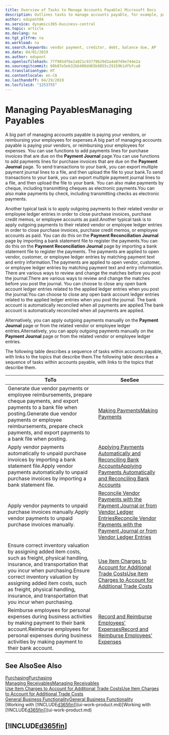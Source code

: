 ```yaml
---
title: Overview of Tasks to Manage Accounts Payable| Microsoft Docs
description: Outlines tasks to manage accounts payable, for example, paying creditors or applying outgoing payments to ledger entries to close invoices or credit memos.
author: edupont04
ms.service: dynamics365-business-central
ms.topic: article
ms.devlang: na
ms.tgt_pltfrm: na
ms.workload: na
ms.search.keywords: vendor payment, creditor, debt, balance due, AP
ms.date: 04/01/2019
ms.author: edupont
ms.openlocfilehash: 77f985df6e2a921c93779629d2a4e0749e744e2a
ms.sourcegitcommit: 60b87e5eb32bb408dd65b9855c29159b1dfbfca8
ms.translationtype: HT
ms.contentlocale: en-CA
ms.lasthandoff: 04/29/2019
ms.locfileid: "1253755"
---
```

# <a name="managing-payables"></a><span data-ttu-id="e8e6b-103">Managing Payables</span><span class="sxs-lookup"><span data-stu-id="e8e6b-103">Managing Payables</span></span>

<span data-ttu-id="e8e6b-104">A big part of managing accounts payable is paying your vendors, or reimbursing your employees for expenses.</span><span class="sxs-lookup"><span data-stu-id="e8e6b-104">A big part of managing accounts payable is paying your vendors, or reimbursing your employees for expenses.</span></span> <span data-ttu-id="e8e6b-105">You can use functions to add payments lines for purchase invoices that are due on the **Payment Journal** page.</span><span class="sxs-lookup"><span data-stu-id="e8e6b-105">You can use functions to add payments lines for purchase invoices that are due on the **Payment Journal** page.</span></span> <span data-ttu-id="e8e6b-106">To send transactions to your bank, you can export multiple payment journal lines to a file, and then upload the file to your bank.</span><span class="sxs-lookup"><span data-stu-id="e8e6b-106">To send transactions to your bank, you can export multiple payment journal lines to a file, and then upload the file to your bank.</span></span> <span data-ttu-id="e8e6b-107">You can also make payments by cheque, including transmitting cheques as electronic payments.</span><span class="sxs-lookup"><span data-stu-id="e8e6b-107">You can also make payments by check, including transmitting checks as electronic payments.</span></span>

<span data-ttu-id="e8e6b-108">Another typical task is to apply outgoing payments to their related vendor or employee ledger entries in order to close purchase invoices, purchase credit memos, or employee accounts as paid.</span><span class="sxs-lookup"><span data-stu-id="e8e6b-108">Another typical task is to apply outgoing payments to their related vendor or employee ledger entries in order to close purchase invoices, purchase credit memos, or employee accounts as paid.</span></span> <span data-ttu-id="e8e6b-109">You can do this on the **Payment Reconciliation Journal** page by importing a bank statement file to register the payments.</span><span class="sxs-lookup"><span data-stu-id="e8e6b-109">You can do this on the **Payment Reconciliation Journal** page by importing a bank statement file to register the payments.</span></span> <span data-ttu-id="e8e6b-110">The payments are applied to open vendor, customer, or employee ledger entries by matching payment text and entry information.</span><span class="sxs-lookup"><span data-stu-id="e8e6b-110">The payments are applied to open vendor, customer, or employee ledger entries by matching payment text and entry information.</span></span> <span data-ttu-id="e8e6b-111">There are various ways to review and change the matches before you post the journal.</span><span class="sxs-lookup"><span data-stu-id="e8e6b-111">There are various ways to review and change the matches before you post the journal.</span></span> <span data-ttu-id="e8e6b-112">You can choose to close any open bank account ledger entries related to the applied ledger entries when you post the journal.</span><span class="sxs-lookup"><span data-stu-id="e8e6b-112">You can choose to close any open bank account ledger entries related to the applied ledger entries when you post the journal.</span></span> <span data-ttu-id="e8e6b-113">The bank account is automatically reconciled when all payments are applied.</span><span class="sxs-lookup"><span data-stu-id="e8e6b-113">The bank account is automatically reconciled when all payments are applied.</span></span>

<span data-ttu-id="e8e6b-114">Alternatively, you can apply outgoing payments manually on the **Payment Journal** page or from the related vendor or employee ledger entries.</span><span class="sxs-lookup"><span data-stu-id="e8e6b-114">Alternatively, you can apply outgoing payments manually on the **Payment Journal** page or from the related vendor or employee ledger entries.</span></span>

<span data-ttu-id="e8e6b-115">The following table describes a sequence of tasks within accounts payable, with links to the topics that describe them.</span><span class="sxs-lookup"><span data-stu-id="e8e6b-115">The following table describes a sequence of tasks within accounts payable, with links to the topics that describe them.</span></span>

| <span data-ttu-id="e8e6b-116">To</span><span class="sxs-lookup"><span data-stu-id="e8e6b-116">To</span></span> | <span data-ttu-id="e8e6b-117">See</span><span class="sxs-lookup"><span data-stu-id="e8e6b-117">See</span></span> |
| --- | --- |
| <span data-ttu-id="e8e6b-118">Generate due vendor payments or employee reimbursements, prepare cheque payments, and export payments to a bank file when posting.</span><span class="sxs-lookup"><span data-stu-id="e8e6b-118">Generate due vendor payments or employee reimbursements, prepare check payments, and export payments to a bank file when posting.</span></span> |[<span data-ttu-id="e8e6b-119">Making Payments</span><span class="sxs-lookup"><span data-stu-id="e8e6b-119">Making Payments</span></span>](payables-make-payments.md) |
| <span data-ttu-id="e8e6b-120">Apply vendor payments automatically to unpaid purchase invoices by importing a bank statement file.</span><span class="sxs-lookup"><span data-stu-id="e8e6b-120">Apply vendor payments automatically to unpaid purchase invoices by importing a bank statement file.</span></span> |[<span data-ttu-id="e8e6b-121">Applying Payments Automatically and Reconciling Bank Accounts</span><span class="sxs-lookup"><span data-stu-id="e8e6b-121">Applying Payments Automatically and Reconciling Bank Accounts</span></span>](receivables-apply-payments-auto-reconcile-bank-accounts.md) |
| <span data-ttu-id="e8e6b-122">Apply vendor payments to unpaid purchase invoices manually.</span><span class="sxs-lookup"><span data-stu-id="e8e6b-122">Apply vendor payments to unpaid purchase invoices manually.</span></span> |[<span data-ttu-id="e8e6b-123">Reconcile Vendor Payments with the Payment Journal or from Vendor Ledger Entries</span><span class="sxs-lookup"><span data-stu-id="e8e6b-123">Reconcile Vendor Payments with the Payment Journal or from Vendor Ledger Entries</span></span>](payables-how-apply-purchase-transactions-manually.md) |
|<span data-ttu-id="e8e6b-124">Ensure correct inventory valuation by assigning added item costs, such as freight, physical handling, insurance, and transportation that you incur when purchasing.</span><span class="sxs-lookup"><span data-stu-id="e8e6b-124">Ensure correct inventory valuation by assigning added item costs, such as freight, physical handling, insurance, and transportation that you incur when purchasing.</span></span>|[<span data-ttu-id="e8e6b-125">Use Item Charges to Account for Additional Trade Costs</span><span class="sxs-lookup"><span data-stu-id="e8e6b-125">Use Item Charges to Account for Additional Trade Costs</span></span>](payables-how-assign-item-charges.md)|
|<span data-ttu-id="e8e6b-126">Reimburse employees for personal expenses during business activities by making payment to their bank account.</span><span class="sxs-lookup"><span data-stu-id="e8e6b-126">Reimburse employees for personal expenses during business activities by making payment to their bank account.</span></span>|[<span data-ttu-id="e8e6b-127">Record and Reimburse Employees' Expenses</span><span class="sxs-lookup"><span data-stu-id="e8e6b-127">Record and Reimburse Employees' Expenses</span></span>](finance-how-record-reimburse-employee-expenses.md)|

## <a name="see-also"></a><span data-ttu-id="e8e6b-128">See Also</span><span class="sxs-lookup"><span data-stu-id="e8e6b-128">See Also</span></span>
[<span data-ttu-id="e8e6b-129">Purchasing</span><span class="sxs-lookup"><span data-stu-id="e8e6b-129">Purchasing</span></span>](purchasing-manage-purchasing.md)  
[<span data-ttu-id="e8e6b-130">Managing Receivables</span><span class="sxs-lookup"><span data-stu-id="e8e6b-130">Managing Receivables</span></span>](receivables-manage-receivables.md)  
[<span data-ttu-id="e8e6b-131">Use Item Charges to Account for Additional Trade Costs</span><span class="sxs-lookup"><span data-stu-id="e8e6b-131">Use Item Charges to Account for Additional Trade Costs</span></span>](payables-how-assign-item-charges.md)  
[<span data-ttu-id="e8e6b-132">General Business Functionality</span><span class="sxs-lookup"><span data-stu-id="e8e6b-132">General Business Functionality</span></span>](ui-across-business-areas.md)  
<span data-ttu-id="e8e6b-133">[Working with [!INCLUDE[d365fin](includes/d365fin_md.md)]](ui-work-product.md)</span><span class="sxs-lookup"><span data-stu-id="e8e6b-133">[Working with [!INCLUDE[d365fin](includes/d365fin_md.md)]](ui-work-product.md)</span></span>

## [!INCLUDE[d365fin](includes/free_trial_md.md)]  
